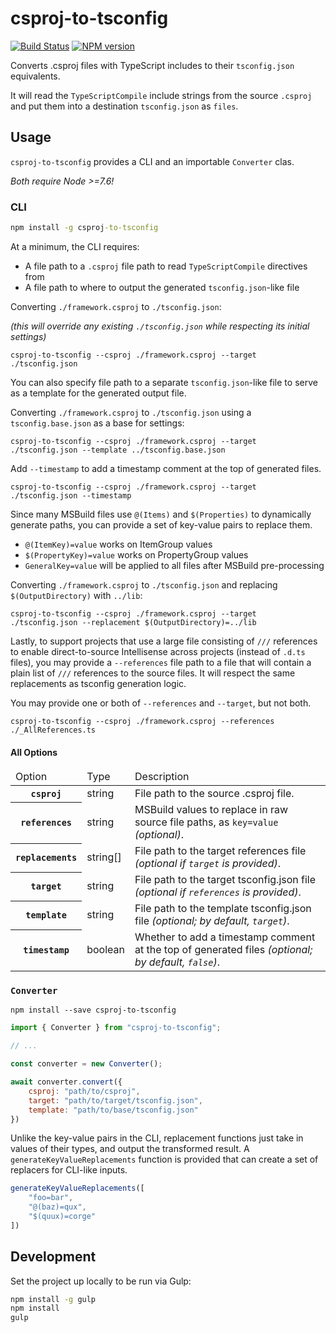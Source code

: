# csproj-to-tsconfig
[![Build Status](https://travis-ci.org/JoshuaKGoldberg/csproj-to-tsconfig.svg?branch=master)](https://travis-ci.org/JoshuaKGoldberg/csproj-to-tsconfig)
[![NPM version](https://badge.fury.io/js/csproj-to-tsconfig.svg)](http://badge.fury.io/js/csproj-to-tsconfig)


Converts .csproj files with TypeScript includes to their `tsconfig.json` equivalents.

It will read the `TypeScriptCompile` include strings from the source `.csproj` and put them into a destination `tsconfig.json` as `files`.

## Usage

`csproj-to-tsconfig` provides a CLI and an importable `Converter` clas.

*Both require Node >=7.6!*

### CLI

```cmd
npm install -g csproj-to-tsconfig
```

At a minimum, the CLI requires:
* A file path to a `.csproj` file path to read `TypeScriptCompile` directives from
* A file path to where to output the generated `tsconfig.json`-like file

Converting `./framework.csproj` to `./tsconfig.json`:

*(this will override any existing `./tsconfig.json` while respecting its initial settings)*

```
csproj-to-tsconfig --csproj ./framework.csproj --target ./tsconfig.json
```

You can also specify file path to a separate `tsconfig.json`-like file to serve as a template for the generated output file.

Converting `./framework.csproj` to `./tsconfig.json` using a `tsconfig.base.json` as a base for settings:

```
csproj-to-tsconfig --csproj ./framework.csproj --target ./tsconfig.json --template ../tsconfig.base.json
```

Add `--timestamp` to add a timestamp comment at the top of generated files.

```
csproj-to-tsconfig --csproj ./framework.csproj --target ./tsconfig.json --timestamp
```

Since many MSBuild files use `@(Items)` and `$(Properties)` to dynamically generate paths, you can provide a set of key-value pairs to replace them.
* `@(ItemKey)=value` works on ItemGroup values
* `$(PropertyKey)=value` works on PropertyGroup values
* `GeneralKey=value` will be applied to all files after MSBuild pre-processing

Converting `./framework.csproj` to `./tsconfig.json` and replacing `$(OutputDirectory)` with `../lib`:

```
csproj-to-tsconfig --csproj ./framework.csproj --target ./tsconfig.json --replacement $(OutputDirectory)=../lib
```

Lastly, to support projects that use a large file consisting of `///` references to enable direct-to-source Intellisense across projects (instead of `.d.ts` files), you may provide a `--references` file path to a file that will contain a plain list of `///` references to the source files.
It will respect the same replacements as tsconfig generation logic.

You may provide one or both of `--references` and `--target`, but not both.

```
csproj-to-tsconfig --csproj ./framework.csproj --references ./_AllReferences.ts
```

#### All Options

<table>
    <thead>
        <tr>
            <td>Option</td>
            <td>Type</td>
            <td>Description</td>
        </tr>
    </thead>
    <tbody>
        <tr>
            <th><code>csproj</code></th>
            <td><string>string</string></td>
            <td>File path to the source .csproj file.</td>
        </tr>
        <tr>
            <th><code>references</code></th>
            <td><string>string</string></td>
            <td>MSBuild values to replace in raw source file paths, as <code>key=value</code> <em>(optional)</em>.</td>
        </tr>
        <tr>
            <th><code>replacements</code></th>
            <td><string>string[]</string></td>
            <td>File path to the target references file <em>(optional if <code>target</code> is provided)</em>.</td>
        </tr>
        <tr>
            <th><code>target</code></th>
            <td><string>string</string></td>
            <td>File path to the target tsconfig.json file <em>(optional if <code>references</code> is provided)</em>.</td>
        </tr>
        <tr>
            <th><code>template</code></th>
            <td><string>string</string></td>
            <td>File path to the template tsconfig.json file <em>(optional; by default, <code>target</code>)</em>.</td>
        </tr>
        <tr>
            <th><code>timestamp</code></th>
            <td><string>boolean</string></td>
            <td>Whether to add a timestamp comment at the top of generated files <em>(optional; by default, <code>false</code>)</em>.</td>
        </tr>
    </tbody>
</table>

### `Converter`

`npm install --save csproj-to-tsconfig`

```javascript
import { Converter } from "csproj-to-tsconfig";

// ...

const converter = new Converter();

await converter.convert({
    csproj: "path/to/csproj",
    target: "path/to/target/tsconfig.json",
    template: "path/to/base/tsconfig.json"
})
```

Unlike the key-value pairs in the CLI, replacement functions just take in values of their types, and output the transformed result.
A `generateKeyValueReplacements` function is provided that can create a set of replacers for CLI-like inputs.

```javascript
generateKeyValueReplacements([
    "foo=bar",
    "@(baz)=qux",
    "$(quux)=corge"
])
```



## Development

Set the project up locally to be run via Gulp:

```cmd
npm install -g gulp
npm install
gulp
```
